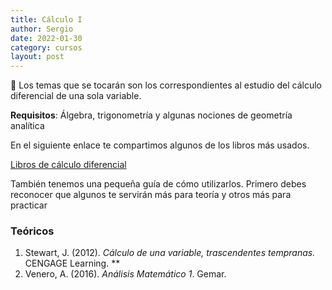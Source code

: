 ```yaml
---
title: Cálculo I
author: Sergio
date: 2022-01-30
category: cursos
layout: post
---
```


📌 Los temas que se tocarán son los correspondientes al estudio del cálculo diferencial de una sola variable.

**Requisitos**: Álgebra, trigonometría y algunas nociones de geometría analítica

En el siguiente enlace te compartimos algunos de los libros más usados.

[Libros de cálculo diferencial](https://drive.google.com/drive/folders/1DoJ0Q2bUE3WTBcEnjJVb8GWq_L7PO26S?usp=sharing)

También tenemos una pequeña guía de cómo utilizarlos.
Primero debes reconocer que algunos te servirán más para teoría y otros más para practicar

### Teóricos

1. Stewart, J. (2012).  *Cálculo de una variable, trascendentes tempranas.* CENGAGE Learning. **
2. Venero, A. (2016). *Análisis Matemático 1*. Gemar.